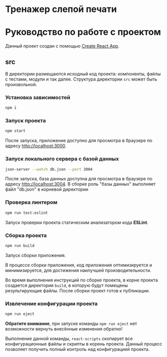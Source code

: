 # Тренажер слепой печати  

 


# Руководство по работе с проектом

Данный проект создан с помощью [Create React App](https://github.com/facebook/create-react-app).

## src

В директории размещаются исходный код проекта: компоненты, файлы с тестами, модули и так далее. Структура директории `src` может быть произвольной.


### Установка зависимостей

```bash
npm i
```


### Запуск проекта

```bash
npm start
```

После запуска, приложение доступно для просмотра в браузере по адресу [http://localhost:3000](http://localhost:3000).

### Запуск локального сервера с базой данных

```bash
json-server --watch db.json --port 3004
```

После запуска, база данных доступна для просмотра в браузере по адресу [http://localhost:3004](http://localhost:3004).
В сборке роль "базы данных" выполняет файл "db.json" в корневой директории


### Проверка линтером

```bash
npm run test:eslint
```

Запуск проверки проекта статическим анализатором кода **ESLint**.

### Сборка проекта

```bash
npm run build
```

Запуск сборки приложения.

В процессе сборки приложения, код приложения оптимизируется и минимизируется, для достижения наилучшей производительности.

Во время выполнения инструкций по сборке проекта, в корне проекта создается директория `build`, в которую будут помещены результирующие файлы. После сборки проект готов к публикации.


### Извлечение конфигурации проекта

```bash
npm run eject
```

**Обратите внимание**, при запуске команды `npm run eject` нет возможности вернуть внесённые изменения обратно!

Выполнение данной команды, `react-scripts` скопирует все конфигурационные файлы и скрипты в корень проекта. Данный процесс позволяет получить полный контроль над конфигурацией проекта.
